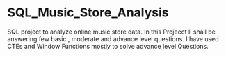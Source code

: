 # SQL_Music_Store_Analysis
SQL project to analyze online music store data. 
In this Projecct Ii shall be answering few basic , moderate and advance level questions. 
I have used CTEs and Window Functions mostly to solve advance level Questions.
